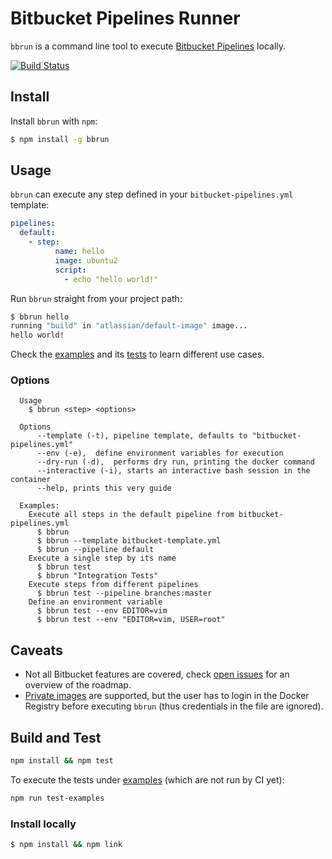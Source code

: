 # Bitbucket Pipelines Runner

`bbrun` is a command line tool to execute [Bitbucket Pipelines](https://confluence.atlassian.com/bitbucket/configure-bitbucket-pipelines-yml-792298910.html) locally.

[![Build Status](https://travis-ci.org/mserranom/bbrun.svg?branch=master)](https://travis-ci.org/mserranom/bbrun)

## Install

Install `bbrun` with `npm`:

```bash
$ npm install -g bbrun
```

## Usage

`bbrun` can execute any step defined in your `bitbucket-pipelines.yml` template:

```yaml
pipelines:
  default:
    - step:
          name: hello
          image: ubuntu2
          script:
            - echo "hello world!"
```

Run `bbrun` straight from your project path:

```bash
$ bbrun hello
running "build" in "atlassian/default-image" image...
hello world!
```

Check the [examples](https://github.com/mserranom/bbrun/tree/master/examples) and its [tests](https://github.com/mserranom/bbrun/blob/master/examples/examples.test.js) to learn different use cases.

### Options

```
  Usage
    $ bbrun <step> <options>

  Options
      --template (-t), pipeline template, defaults to "bitbucket-pipelines.yml"
      --env (-e),  define environment variables for execution
      --dry-run (-d),  performs dry run, printing the docker command
      --interactive (-i), starts an interactive bash session in the container
      --help, prints this very guide

  Examples:
    Execute all steps in the default pipeline from bitbucket-pipelines.yml
      $ bbrun
      $ bbrun --template bitbucket-template.yml
      $ bbrun --pipeline default
    Execute a single step by its name
      $ bbrun test
      $ bbrun "Integration Tests"
    Execute steps from different pipelines
      $ bbrun test --pipeline branches:master
    Define an environment variable
      $ bbrun test --env EDITOR=vim
      $ bbrun test --env "EDITOR=vim, USER=root"
```

## Caveats

- Not all Bitbucket features are covered, check [open issues](https://github.com/mserranom/bbrun/issues) for an overview of the roadmap.
- [Private images](https://confluence.atlassian.com/bitbucket/use-docker-images-as-build-environments-792298897.html) are supported, but the user has to login in the Docker Registry before executing `bbrun` (thus credentials in the file are ignored).

## Build and Test

```bash
npm install && npm test
```

To execute the tests under [examples](https://github.com/mserranom/bbrun/tree/master/examples) (which are not run by CI yet):

```bash
npm run test-examples
```

### Install locally

```bash
$ npm install && npm link
```
